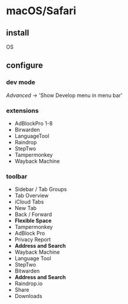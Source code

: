 # macOS/Safari

## install

OS

## configure

### dev mode

*Advanced* -> 'Show Develop menu in menu bar'

### extensions

- AdBlockPro 1-8
- Birwarden
- LanguageTool
- Raindrop
- StepTwo
- Tampermonkey
- Wayback Machine

### toolbar

- Sidebar / Tab Groups
- Tab Overview
- iCloud Tabs
- New Tab
- Back / Forward
- **Flexible Space**
- Tampermonkey
- AdBlock Pro
- Privacy Report
- **Address and Search**
- Wayback Machine
- Language Tool
- StepTwo
- Bitwarden
- **Address and Search**
- Raindrop.io
- Share
- Downloads

